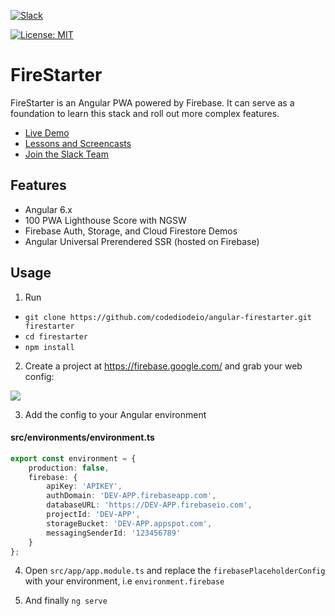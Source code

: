 [![Slack](https://firebasestorage.googleapis.com/v0/b/firestarter-96e46.appspot.com/o/assets%2Fslack-badge.svg?alt=media&token=3e68acef-3e00-4925-9710-e11cee5923e4)](https://join.slack.com/angularfirebase/shared_invite/MjA2NTgxMTI0MTk2LTE0OTg4NTQ4MDAtMjhhZDIzMjc0Mg)

[![License: MIT](https://img.shields.io/badge/License-MIT-green.svg)](https://opensource.org/licenses/MIT)

# FireStarter

FireStarter is an Angular PWA powered by Firebase. It can serve as a foundation to learn this stack and roll out more complex features.
- [Live Demo](https://firestarter-96e46.firebaseapp.com/)
- [Lessons and Screencasts](https://angularfirebase.com)
- [Join the Slack Team](https://goo.gl/qF8Q5r)

## Features

- Angular 6.x
- 100 PWA Lighthouse Score with NGSW
- Firebase Auth, Storage, and Cloud Firestore Demos
- Angular Universal Prerendered SSR (hosted on Firebase)

## Usage

1. Run

- `git clone https://github.com/codediodeio/angular-firestarter.git firestarter`
- `cd firestarter`
- `npm install`

2. Create a project at https://firebase.google.com/ and grab your web config:

![](https://angularfirebase.com/wp-content/uploads/2017/04/firebase-dev-prod-credentials.png)

3. Add the config to your Angular environment

#### src/environments/environment.ts
```typescript
export const environment = {
    production: false,
    firebase: {
        apiKey: 'APIKEY',
        authDomain: 'DEV-APP.firebaseapp.com',
        databaseURL: 'https://DEV-APP.firebaseio.com',
        projectId: 'DEV-APP',
        storageBucket: 'DEV-APP.appspot.com',
        messagingSenderId: '123456789'
    }
};
```

4. Open `src/app/app.module.ts` and replace the `firebasePlaceholderConfig` with your environment, i.e `environment.firebase`

5. And finally `ng serve`
